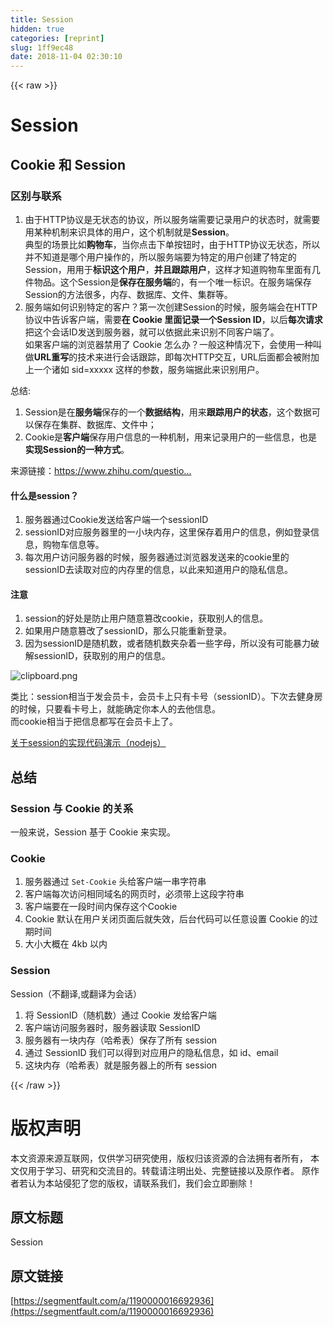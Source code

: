 ```yaml
---
title: Session
hidden: true
categories: [reprint]
slug: 1ff9ec48
date: 2018-11-04 02:30:10
---
```


{{< raw >}}
<h1 id="articleHeader0">Session</h1><h2 id="articleHeader1">Cookie &#x548C; Session</h2><h3 id="articleHeader2">&#x533A;&#x522B;&#x4E0E;&#x8054;&#x7CFB;</h3><ol><li>&#x7531;&#x4E8E;HTTP&#x534F;&#x8BAE;&#x662F;&#x65E0;&#x72B6;&#x6001;&#x7684;&#x534F;&#x8BAE;&#xFF0C;&#x6240;&#x4EE5;&#x670D;&#x52A1;&#x7AEF;&#x9700;&#x8981;&#x8BB0;&#x5F55;&#x7528;&#x6237;&#x7684;&#x72B6;&#x6001;&#x65F6;&#xFF0C;&#x5C31;&#x9700;&#x8981;&#x7528;&#x67D0;&#x79CD;&#x673A;&#x5236;&#x6765;&#x8BC6;&#x5177;&#x4F53;&#x7684;&#x7528;&#x6237;&#xFF0C;&#x8FD9;&#x4E2A;&#x673A;&#x5236;&#x5C31;&#x662F;<strong>Session</strong>&#x3002;<br>&#x5178;&#x578B;&#x7684;&#x573A;&#x666F;&#x6BD4;&#x5982;<strong>&#x8D2D;&#x7269;&#x8F66;</strong>&#xFF0C;&#x5F53;&#x4F60;&#x70B9;&#x51FB;&#x4E0B;&#x5355;&#x6309;&#x94AE;&#x65F6;&#xFF0C;&#x7531;&#x4E8E;HTTP&#x534F;&#x8BAE;&#x65E0;&#x72B6;&#x6001;&#xFF0C;&#x6240;&#x4EE5;&#x5E76;&#x4E0D;&#x77E5;&#x9053;&#x662F;&#x54EA;&#x4E2A;&#x7528;&#x6237;&#x64CD;&#x4F5C;&#x7684;&#xFF0C;&#x6240;&#x4EE5;&#x670D;&#x52A1;&#x7AEF;&#x8981;&#x4E3A;&#x7279;&#x5B9A;&#x7684;&#x7528;&#x6237;&#x521B;&#x5EFA;&#x4E86;&#x7279;&#x5B9A;&#x7684;Session&#xFF0C;&#x7528;&#x7528;&#x4E8E;<strong>&#x6807;&#x8BC6;&#x8FD9;&#x4E2A;&#x7528;&#x6237;</strong>&#xFF0C;<strong>&#x5E76;&#x4E14;&#x8DDF;&#x8E2A;&#x7528;&#x6237;</strong>&#xFF0C;&#x8FD9;&#x6837;&#x624D;&#x77E5;&#x9053;&#x8D2D;&#x7269;&#x8F66;&#x91CC;&#x9762;&#x6709;&#x51E0;&#x4EF6;&#x7269;&#x54C1;&#x3002;&#x8FD9;&#x4E2A;Session&#x662F;<strong>&#x4FDD;&#x5B58;&#x5728;&#x670D;&#x52A1;&#x7AEF;</strong>&#x7684;&#xFF0C;&#x6709;&#x4E00;&#x4E2A;&#x552F;&#x4E00;&#x6807;&#x8BC6;&#x3002;&#x5728;&#x670D;&#x52A1;&#x7AEF;&#x4FDD;&#x5B58;Session&#x7684;&#x65B9;&#x6CD5;&#x5F88;&#x591A;&#xFF0C;&#x5185;&#x5B58;&#x3001;&#x6570;&#x636E;&#x5E93;&#x3001;&#x6587;&#x4EF6;&#x3001;&#x96C6;&#x7FA4;&#x7B49;&#x3002;</li><li>&#x670D;&#x52A1;&#x7AEF;&#x5982;&#x4F55;&#x8BC6;&#x522B;&#x7279;&#x5B9A;&#x7684;&#x5BA2;&#x6237;&#xFF1F;&#x7B2C;&#x4E00;&#x6B21;&#x521B;&#x5EFA;Session&#x7684;&#x65F6;&#x5019;&#xFF0C;&#x670D;&#x52A1;&#x7AEF;&#x4F1A;&#x5728;HTTP&#x534F;&#x8BAE;&#x4E2D;&#x544A;&#x8BC9;&#x5BA2;&#x6237;&#x7AEF;&#xFF0C;&#x9700;&#x8981;<strong>&#x5728; Cookie &#x91CC;&#x9762;&#x8BB0;&#x5F55;&#x4E00;&#x4E2A;Session ID</strong>&#xFF0C;&#x4EE5;&#x540E;<strong>&#x6BCF;&#x6B21;&#x8BF7;&#x6C42;</strong>&#x628A;&#x8FD9;&#x4E2A;&#x4F1A;&#x8BDD;ID&#x53D1;&#x9001;&#x5230;&#x670D;&#x52A1;&#x5668;&#xFF0C;&#x5C31;&#x53EF;&#x4EE5;&#x4F9D;&#x636E;&#x6B64;&#x6765;&#x8BC6;&#x522B;&#x4E0D;&#x540C;&#x5BA2;&#x6237;&#x7AEF;&#x4E86;&#x3002;<br>&#x5982;&#x679C;&#x5BA2;&#x6237;&#x7AEF;&#x7684;&#x6D4F;&#x89C8;&#x5668;&#x7981;&#x7528;&#x4E86; Cookie &#x600E;&#x4E48;&#x529E;&#xFF1F;&#x4E00;&#x822C;&#x8FD9;&#x79CD;&#x60C5;&#x51B5;&#x4E0B;&#xFF0C;&#x4F1A;&#x4F7F;&#x7528;&#x4E00;&#x79CD;&#x53EB;&#x505A;<strong>URL&#x91CD;&#x5199;</strong>&#x7684;&#x6280;&#x672F;&#x6765;&#x8FDB;&#x884C;&#x4F1A;&#x8BDD;&#x8DDF;&#x8E2A;&#xFF0C;&#x5373;&#x6BCF;&#x6B21;HTTP&#x4EA4;&#x4E92;&#xFF0C;URL&#x540E;&#x9762;&#x90FD;&#x4F1A;&#x88AB;&#x9644;&#x52A0;&#x4E0A;&#x4E00;&#x4E2A;&#x8BF8;&#x5982; sid=xxxxx &#x8FD9;&#x6837;&#x7684;&#x53C2;&#x6570;&#xFF0C;&#x670D;&#x52A1;&#x7AEF;&#x636E;&#x6B64;&#x6765;&#x8BC6;&#x522B;&#x7528;&#x6237;&#x3002;</li></ol><p>&#x603B;&#x7ED3;:</p><ol><li>Session&#x662F;&#x5728;<strong>&#x670D;&#x52A1;&#x7AEF;</strong>&#x4FDD;&#x5B58;&#x7684;&#x4E00;&#x4E2A;<strong>&#x6570;&#x636E;&#x7ED3;&#x6784;</strong>&#xFF0C;&#x7528;&#x6765;<strong>&#x8DDF;&#x8E2A;&#x7528;&#x6237;&#x7684;&#x72B6;&#x6001;</strong>&#xFF0C;&#x8FD9;&#x4E2A;&#x6570;&#x636E;&#x53EF;&#x4EE5;&#x4FDD;&#x5B58;&#x5728;&#x96C6;&#x7FA4;&#x3001;&#x6570;&#x636E;&#x5E93;&#x3001;&#x6587;&#x4EF6;&#x4E2D;&#xFF1B;</li><li>Cookie&#x662F;<strong>&#x5BA2;&#x6237;&#x7AEF;</strong>&#x4FDD;&#x5B58;&#x7528;&#x6237;&#x4FE1;&#x606F;&#x7684;&#x4E00;&#x79CD;&#x673A;&#x5236;&#xFF0C;&#x7528;&#x6765;&#x8BB0;&#x5F55;&#x7528;&#x6237;&#x7684;&#x4E00;&#x4E9B;&#x4FE1;&#x606F;&#xFF0C;&#x4E5F;&#x662F;<strong>&#x5B9E;&#x73B0;Session&#x7684;&#x4E00;&#x79CD;&#x65B9;&#x5F0F;</strong>&#x3002;</li></ol><p>&#x6765;&#x6E90;&#x94FE;&#x63A5;&#xFF1A;<a href="https://www.zhihu.com/question/19786827/answer/28752144" rel="nofollow noreferrer" target="_blank">https://www.zhihu.com/questio...</a></p><h4>&#x4EC0;&#x4E48;&#x662F;session&#xFF1F;</h4><ol><li>&#x670D;&#x52A1;&#x5668;&#x901A;&#x8FC7;Cookie&#x53D1;&#x9001;&#x7ED9;&#x5BA2;&#x6237;&#x7AEF;&#x4E00;&#x4E2A;sessionID</li><li>sessionID&#x5BF9;&#x5E94;&#x670D;&#x52A1;&#x5668;&#x91CC;&#x7684;&#x4E00;&#x5C0F;&#x5757;&#x5185;&#x5B58;&#xFF0C;&#x8FD9;&#x91CC;&#x4FDD;&#x5B58;&#x7740;&#x7528;&#x6237;&#x7684;&#x4FE1;&#x606F;&#xFF0C;&#x4F8B;&#x5982;&#x767B;&#x5F55;&#x4FE1;&#x606F;&#xFF0C;&#x8D2D;&#x7269;&#x8F66;&#x4FE1;&#x606F;&#x7B49;&#x3002;</li><li>&#x6BCF;&#x6B21;&#x7528;&#x6237;&#x8BBF;&#x95EE;&#x670D;&#x52A1;&#x5668;&#x7684;&#x65F6;&#x5019;&#xFF0C;&#x670D;&#x52A1;&#x5668;&#x901A;&#x8FC7;&#x6D4F;&#x89C8;&#x5668;&#x53D1;&#x9001;&#x6765;&#x7684;cookie&#x91CC;&#x7684;sessionID&#x53BB;&#x8BFB;&#x53D6;&#x5BF9;&#x5E94;&#x7684;&#x5185;&#x5B58;&#x91CC;&#x7684;&#x4FE1;&#x606F;&#xFF0C;&#x4EE5;&#x6B64;&#x6765;&#x77E5;&#x9053;&#x7528;&#x6237;&#x7684;&#x9690;&#x79C1;&#x4FE1;&#x606F;&#x3002;</li></ol><h4>&#x6CE8;&#x610F;</h4><ol><li>session&#x7684;&#x597D;&#x5904;&#x662F;&#x9632;&#x6B62;&#x7528;&#x6237;&#x968F;&#x610F;&#x7BE1;&#x6539;cookie&#xFF0C;&#x83B7;&#x53D6;&#x522B;&#x4EBA;&#x7684;&#x4FE1;&#x606F;&#x3002;</li><li>&#x5982;&#x679C;&#x7528;&#x6237;&#x968F;&#x610F;&#x7BE1;&#x6539;&#x4E86;sessionID&#xFF0C;&#x90A3;&#x4E48;&#x53EA;&#x80FD;&#x91CD;&#x65B0;&#x767B;&#x5F55;&#x3002;</li><li>&#x56E0;&#x4E3A;sessionID&#x662F;&#x968F;&#x673A;&#x6570;&#xFF0C;&#x6216;&#x8005;&#x968F;&#x673A;&#x6570;&#x5939;&#x6742;&#x7740;&#x4E00;&#x4E9B;&#x5B57;&#x6BCD;&#xFF0C;&#x6240;&#x4EE5;&#x6CA1;&#x6709;&#x53EF;&#x80FD;&#x66B4;&#x529B;&#x7834;&#x89E3;sessionID&#xFF0C;&#x83B7;&#x53D6;&#x522B;&#x7684;&#x7528;&#x6237;&#x7684;&#x4FE1;&#x606F;&#x3002;</li></ol><p><span class="img-wrap"><img data-src="/img/bVbib4H?w=959&amp;h=552" src="https://static.alili.tech/img/bVbib4H?w=959&amp;h=552" alt="clipboard.png" title="clipboard.png" style="cursor:pointer;display:inline"></span></p><p>&#x7C7B;&#x6BD4;&#xFF1A;session&#x76F8;&#x5F53;&#x4E8E;&#x53D1;&#x4F1A;&#x5458;&#x5361;&#xFF0C;&#x4F1A;&#x5458;&#x5361;&#x4E0A;&#x53EA;&#x6709;&#x5361;&#x53F7;&#xFF08;sessionID&#xFF09;&#x3002;&#x4E0B;&#x6B21;&#x53BB;&#x5065;&#x8EAB;&#x623F;&#x7684;&#x65F6;&#x5019;&#xFF0C;&#x53EA;&#x8981;&#x770B;&#x5361;&#x53F7;&#x4E0A;&#xFF0C;&#x5C31;&#x80FD;&#x786E;&#x5B9A;&#x4F60;&#x672C;&#x4EBA;&#x7684;&#x53BB;&#x4ED6;&#x4FE1;&#x606F;&#x3002;<br>&#x800C;cookie&#x76F8;&#x5F53;&#x4E8E;&#x628A;&#x4FE1;&#x606F;&#x90FD;&#x5199;&#x5728;&#x4F1A;&#x5458;&#x5361;&#x4E0A;&#x4E86;&#x3002;</p><p><a href="https://github.com/mtt3366/CookieStudy/commit/27a2dace608d1b42652763684f4e74e6a5c386b1" rel="nofollow noreferrer" target="_blank">&#x5173;&#x4E8E;session&#x7684;&#x5B9E;&#x73B0;&#x4EE3;&#x7801;&#x6F14;&#x793A;&#xFF08;nodejs&#xFF09;</a></p><h2 id="articleHeader3">&#x603B;&#x7ED3;</h2><h3 id="articleHeader4">Session &#x4E0E; Cookie &#x7684;&#x5173;&#x7CFB;</h3><p>&#x4E00;&#x822C;&#x6765;&#x8BF4;&#xFF0C;Session &#x57FA;&#x4E8E; Cookie &#x6765;&#x5B9E;&#x73B0;&#x3002;</p><h3 id="articleHeader5">Cookie</h3><ol><li>&#x670D;&#x52A1;&#x5668;&#x901A;&#x8FC7; <code>Set-Cookie</code> &#x5934;&#x7ED9;&#x5BA2;&#x6237;&#x7AEF;&#x4E00;&#x4E32;&#x5B57;&#x7B26;&#x4E32;</li><li>&#x5BA2;&#x6237;&#x7AEF;&#x6BCF;&#x6B21;&#x8BBF;&#x95EE;&#x76F8;&#x540C;&#x57DF;&#x540D;&#x7684;&#x7F51;&#x9875;&#x65F6;&#xFF0C;&#x5FC5;&#x987B;&#x5E26;&#x4E0A;&#x8FD9;&#x6BB5;&#x5B57;&#x7B26;&#x4E32;</li><li>&#x5BA2;&#x6237;&#x7AEF;&#x8981;&#x5728;&#x4E00;&#x6BB5;&#x65F6;&#x95F4;&#x5185;&#x4FDD;&#x5B58;&#x8FD9;&#x4E2A;Cookie</li><li>Cookie &#x9ED8;&#x8BA4;&#x5728;&#x7528;&#x6237;&#x5173;&#x95ED;&#x9875;&#x9762;&#x540E;&#x5C31;&#x5931;&#x6548;&#xFF0C;&#x540E;&#x53F0;&#x4EE3;&#x7801;&#x53EF;&#x4EE5;&#x4EFB;&#x610F;&#x8BBE;&#x7F6E; Cookie &#x7684;&#x8FC7;&#x671F;&#x65F6;&#x95F4;</li><li>&#x5927;&#x5C0F;&#x5927;&#x6982;&#x5728; 4kb &#x4EE5;&#x5185;</li></ol><h3 id="articleHeader6">Session</h3><p>Session&#xFF08;&#x4E0D;&#x7FFB;&#x8BD1;,&#x6216;&#x7FFB;&#x8BD1;&#x4E3A;&#x4F1A;&#x8BDD;&#xFF09;</p><ol><li>&#x5C06; SessionID&#xFF08;&#x968F;&#x673A;&#x6570;&#xFF09;&#x901A;&#x8FC7; Cookie &#x53D1;&#x7ED9;&#x5BA2;&#x6237;&#x7AEF;</li><li>&#x5BA2;&#x6237;&#x7AEF;&#x8BBF;&#x95EE;&#x670D;&#x52A1;&#x5668;&#x65F6;&#xFF0C;&#x670D;&#x52A1;&#x5668;&#x8BFB;&#x53D6; SessionID</li><li>&#x670D;&#x52A1;&#x5668;&#x6709;&#x4E00;&#x5757;&#x5185;&#x5B58;&#xFF08;&#x54C8;&#x5E0C;&#x8868;&#xFF09;&#x4FDD;&#x5B58;&#x4E86;&#x6240;&#x6709; session</li><li>&#x901A;&#x8FC7; SessionID &#x6211;&#x4EEC;&#x53EF;&#x4EE5;&#x5F97;&#x5230;&#x5BF9;&#x5E94;&#x7528;&#x6237;&#x7684;&#x9690;&#x79C1;&#x4FE1;&#x606F;&#xFF0C;&#x5982; id&#x3001;email</li><li>&#x8FD9;&#x5757;&#x5185;&#x5B58;&#xFF08;&#x54C8;&#x5E0C;&#x8868;&#xFF09;&#x5C31;&#x662F;&#x670D;&#x52A1;&#x5668;&#x4E0A;&#x7684;&#x6240;&#x6709; session</li></ol>
{{< /raw >}}

# 版权声明
本文资源来源互联网，仅供学习研究使用，版权归该资源的合法拥有者所有，
本文仅用于学习、研究和交流目的。转载请注明出处、完整链接以及原作者。
原作者若认为本站侵犯了您的版权，请联系我们，我们会立即删除！

## 原文标题
Session

## 原文链接
[https://segmentfault.com/a/1190000016692936](https://segmentfault.com/a/1190000016692936)


